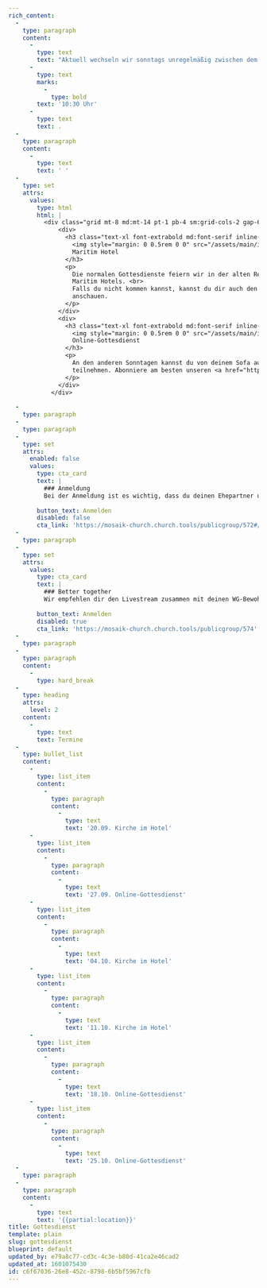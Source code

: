 ```yaml
---
rich_content:
  -
    type: paragraph
    content:
      -
        type: text
        text: "Aktuell wechseln wir sonntags unregelmäßig zwischen dem Maritim Hotel und einem Online-Gottesdienst. Los geht's jeweils um\_"
      -
        type: text
        marks:
          -
            type: bold
        text: '10:30 Uhr'
      -
        type: text
        text: .
  -
    type: paragraph
    content:
      -
        type: text
        text: ' '
  -
    type: set
    attrs:
      values:
        type: html
        html: |
          <div class="grid mt-8 md:mt-14 pt-1 pb-4 sm:grid-cols-2 gap-6 sm:gap-12 md:-mx-12">
              <div>
                <h3 class="text-xl font-extrabold md:font-serif inline-flex items-center">
                  <img style="margin: 0 0.5rem 0 0" src="/assets/main/images/maritim-logo.svg" alt="Maritim Hotels Logo">
                  Maritim Hotel
                </h3>
                <p>
                  Die normalen Gottesdienste feiern wir in der alten Reithalle des
                  Maritim Hotels. <br>
                  Falls du nicht kommen kannst, kannst du dir auch den Livestream auf <a href="https://instagram.com/mosaik_church" class="text-indigo-600">Instagram</a>
                  anschauen.
                </p>
              </div>
              <div>
                <h3 class="text-xl font-extrabold md:font-serif inline-flex items-center">
                  <img style="margin: 0 0.5rem 0 0" src="/assets/main/images/youtube-logo.svg" alt="Youtube Logo">
                  Online-Gottesdienst
                </h3>
                <p>
                  An den anderen Sonntagen kannst du von deinem Sofa aus am Gottesdienst
                  teilnehmen. Abonniere am besten unseren <a href="https://www.youtube.com/channel/UCUQI6VwkU8NYR-VfpLKmXDw?sub_confirmation=1" class="text-red-600">Youtube-Channel</a>.
                </p>
              </div>
            </div>
          
  -
    type: paragraph
  -
    type: paragraph
  -
    type: set
    attrs:
      enabled: false
      values:
        type: cta_card
        text: |
          ### Anmeldung
          Bei der Anmeldung ist es wichtig, dass du deinen Ehepartner und Kinder angibst, beziehungsweise ihr euch als WG einzeln anmeldet und in das Kommentarfeld schreibt, zu welcher WG ihr gehört. Dann wissen wir, wer zusammensitzen kann.
          
        button_text: Anmelden
        disabled: false
        cta_link: 'https://mosaik-church.church.tools/publicgroup/572#/'
  -
    type: paragraph
  -
    type: set
    attrs:
      values:
        type: cta_card
        text: |
          ### Better together
          Wir empfehlen dir den Livestream zusammen mit deinen WG-Bewohnern, Nachbarn, Freunde oder Familie zu schauen. Falls du keine Möglichkeit hast, gibt es in der Mosaik Church (Römerstraße 10) ein paar Plätze, wo du mit anderen gemeinsam den Livestream anschauen kannst. Melde dich bitte vorher an. Die Plätze sind begrenzt.
          
        button_text: Anmelden
        disabled: true
        cta_link: 'https://mosaik-church.church.tools/publicgroup/574'
  -
    type: paragraph
  -
    type: paragraph
    content:
      -
        type: hard_break
  -
    type: heading
    attrs:
      level: 2
    content:
      -
        type: text
        text: Termine
  -
    type: bullet_list
    content:
      -
        type: list_item
        content:
          -
            type: paragraph
            content:
              -
                type: text
                text: '20.09. Kirche im Hotel'
      -
        type: list_item
        content:
          -
            type: paragraph
            content:
              -
                type: text
                text: '27.09. Online-Gottesdienst'
      -
        type: list_item
        content:
          -
            type: paragraph
            content:
              -
                type: text
                text: '04.10. Kirche im Hotel'
      -
        type: list_item
        content:
          -
            type: paragraph
            content:
              -
                type: text
                text: '11.10. Kirche im Hotel'
      -
        type: list_item
        content:
          -
            type: paragraph
            content:
              -
                type: text
                text: '18.10. Online-Gottesdienst'
      -
        type: list_item
        content:
          -
            type: paragraph
            content:
              -
                type: text
                text: '25.10. Online-Gottesdienst'
  -
    type: paragraph
  -
    type: paragraph
    content:
      -
        type: text
        text: '{{partial:location}}'
title: Gottesdienst
template: plain
slug: gottesdienst
blueprint: default
updated_by: e79a8c77-cd3c-4c3e-b80d-41ca2e46cad2
updated_at: 1601075430
id: c6f67036-26e8-452c-8798-6b5bf5967cfb
---
```

